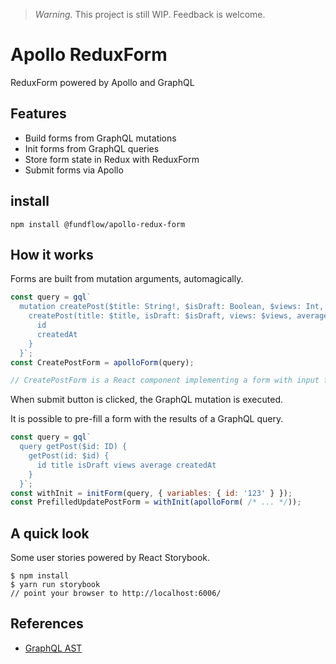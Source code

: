 > *Warning.* This project is still WIP. Feedback is welcome.

# Apollo ReduxForm

ReduxForm powered by Apollo and GraphQL

## Features

* Build forms from GraphQL mutations
* Init forms from GraphQL queries
* Store form state in Redux with ReduxForm
* Submit forms via Apollo

## install

```
npm install @fundflow/apollo-redux-form
```

## How it works

Forms are built from mutation arguments, automagically.

```js
const query = gql`
  mutation createPost($title: String!, $isDraft: Boolean, $views: Int, $average: Float) {
    createPost(title: $title, isDraft: $isDraft, views: $views, average: $average) {
      id
      createdAt
    }
  }`;
const CreatePostForm = apolloForm(query);

// CreatePostForm is a React component implementing a form with input fields corresponding to the mutation arguments

```

When submit button is clicked, the GraphQL mutation is executed.

It is possible to pre-fill a form with the results of a GraphQL query.

```js
const query = gql`
  query getPost($id: ID) {
    getPost(id: $id) {
      id title isDraft views average createdAt
    }
  }`;
const withInit = initForm(query, { variables: { id: '123' } });
const PrefilledUpdatePostForm = withInit(apolloForm( /* ... */));
```

## A quick look

Some user stories powered by React Storybook.

```
$ npm install
$ yarn run storybook
// point your browser to http://localhost:6006/
```

## References

* [GraphQL AST](https://github.com/DefinitelyTyped/DefinitelyTyped/blob/master/graphql/language/ast.d.ts)

